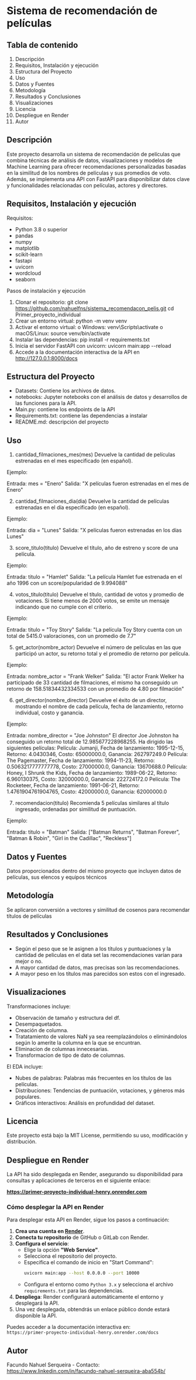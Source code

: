 # Sistema de recomendación de películas

## Tabla de contenido

1.	Descripción
2.	Requisitos, Instalación y ejecución
3.	Estructura del Proyecto
4.	Uso
5.	Datos y Fuentes
6.	Metodología
7.	Resultados y Conclusiones
8.	Visualizaciones
9.	Licencia
10.	Despliegue en Render
11.	Autor

## Descripción

Este proyecto desarrolla un sistema de recomendación de películas que combina técnicas de análisis de datos, visualizaciones y modelos de Machine Learning para ofrecer recomendaciones personalizadas basadas en la similitud de los nombres de películas y sus promedios de voto. Además, se implementa una API con FastAPI para disponibilizar datos clave y funcionalidades relacionadas con películas, actores y directores.

## Requisitos, Instalación y ejecución

Requisitos:
+	Python 3.8 o superior
+	pandas
+	numpy
+	matplotlib
+	scikit-learn
+	fastapi
+	uvicorn
+	wordcloud
+	seaborn

Pasos de instalación y ejecución

1.	Clonar el repositorio: git clone https://github.com/nahuelfns/sistema_recomendacon_pelis.git
cd Primer_proyecto_individual
2.	Crear un entorno virtual: python -m venv venv
3.	Activar el entorno virtual:
o	Windows: venv\Scripts\activate
o	macOS/Linux: source venv/bin/activate
4.	Instalar las dependencias: pip install -r requirements.txt
5. Inicia el servidor FastAPI con uvicorn: uvicorn main:app --reload
6. Accede a la documentación interactiva de la API en http://127.0.0.1:8000/docs

## Estructura del Proyecto

+	Datasets: Contiene los archivos de datos.
+	notebooks: Jupyter notebooks con el análisis de datos y desarrollos de las funciones para la API.
+	Main.py: contiene los endpoints de la API
+	Requirements.txt: contiene las dependencias a instalar 
+	README.md: descripción del proyecto

## Uso

1. cantidad_filmaciones_mes(mes)
Devuelve la cantidad de películas estrenadas en el mes especificado (en español).

Ejemplo:

Entrada: mes = "Enero"
Salida: "X películas fueron estrenadas en el mes de Enero"

2. cantidad_filmaciones_dia(dia)
Devuelve la cantidad de películas estrenadas en el día especificado (en español).

Ejemplo:

Entrada: dia = "Lunes"
Salida: "X películas fueron estrenadas en los días Lunes"

3. score_titulo(titulo)
Devuelve el título, año de estreno y score de una película.

Ejemplo:

Entrada: titulo = "Hamlet"
Salida: "La película Hamlet fue estrenada en el año 1996 con un score/popularidad de 9.994088"

4. votos_titulo(titulo)
Devuelve el título, cantidad de votos y promedio de votaciones. Si tiene menos de 2000 votos, se emite un mensaje indicando que no cumple con el criterio.

Ejemplo:

Entrada: titulo = "Toy Story"
Salida: "La película Toy Story cuenta con un total de 5415.0 valoraciones, con un promedio de 7.7"

5. get_actor(nombre_actor)
Devuelve el número de películas en las que participó un actor, su retorno total y el promedio de retorno por película.

Ejemplo:

Entrada: nombre_actor = "Frank Welker"
Salida: "El actor Frank Welker ha participado de 33 cantidad de filmaciones, el mismo ha conseguido un retorno de 158.51834432334533 con un promedio de 4.80 por filmación"

6. get_director(nombre_director)
Devuelve el éxito de un director, mostrando el nombre de cada película, fecha de lanzamiento, retorno individual, costo y ganancia.

Ejemplo:

Entrada: nombre_director = "Joe Johnston"
El director Joe Johnston ha conseguido un retorno total de 12.985677228968255.
Ha dirigido las siguientes películas:
Película: Jumanji, Fecha de lanzamiento: 1995-12-15, Retorno: 4.0430346, Costo: 65000000.0, Ganancia: 262797249.0
Película: The Pagemaster, Fecha de lanzamiento: 1994-11-23, Retorno: 0.5063217777777778, Costo: 27000000.0, Ganancia: 13670688.0
Película: Honey, I Shrunk the Kids, Fecha de lanzamiento: 1989-06-22, Retorno: 6.960130375, Costo: 32000000.0, Ganancia: 222724172.0
Película: The Rocketeer, Fecha de lanzamiento: 1991-06-21, Retorno: 1.4761904761904765, Costo: 42000000.0, Ganancia: 62000000.0

7. recomendacion(titulo)
Recomienda 5 películas similares al título ingresado, ordenadas por similitud de puntuación.

Ejemplo:

Entrada: titulo = "Batman"
Salida: ["Batman Returns", "Batman Forever", "Batman & Robin", "Girl in the Cadillac", "Reckless"]

## Datos y Fuentes

Datos proporcionados dentro del mismo proyecto que incluyen datos de películas, sus elencos y equipos técnicos

## Metodología

Se aplicaron conversión a vectores y similitud de cosenos para recomendar títulos de películas

## Resultados y Conclusiones

+	Según el peso que se le asignen a los títulos y puntuaciones y la cantidad de peliculas en el data set las recomendaciones varían para mejor o no.
+	A mayor cantidad de datos, mas precisas son las recomendaciones.
+	A mayor peso en los títulos mas parecidos son estos con el ingresado.

## Visualizaciones
Transformaciones incluye:

+ Observación de tamaño y estructura del df.
+ Desempaquetados.
+ Creación de columna.
+ Tratatamiento de valores NaN ya sea reemplazándolos o eliminándolos según lo amerite la columna en la que se encuntran.
+ Eliminacion de columnas innecesarias.
+ Transformacion de tipo de dato de columnas.
  
El EDA incluye:

+ Nubes de palabras: Palabras más frecuentes en los títulos de las películas.
+ Distribuciones: Tendencias de puntuación, votaciones, y géneros más populares.
+ Gráficos interactivos: Análisis en profundidad del dataset.

## Licencia

Este proyecto está bajo la MIT License, permitiendo su uso, modificación y distribución.

## Despliegue en Render

La API ha sido desplegada en Render, asegurando su disponibilidad para consultas y aplicaciones de terceros en el siguiente enlace:

**https://primer-proyecto-individual-henry.onrender.com**

### Cómo desplegar la API en Render

Para desplegar esta API en Render, sigue los pasos a continuación:

1. **Crea una cuenta en [Render](https://render.com)**.
2. **Conecta tu repositorio** de GitHub o GitLab con Render.
3. **Configura el servicio**:
   - Elige la opción **"Web Service"**.
   - Selecciona el repositorio del proyecto.
   - Especifica el comando de inicio en "Start Command":
     ```bash
     uvicorn main:app --host 0.0.0.0 --port 10000
     ```
   - Configura el entorno como `Python 3.x` y selecciona el archivo `requirements.txt` para las dependencias.
4. **Despliega**: Render configurará automáticamente el entorno y desplegará la API.
5. Una vez desplegada, obtendrás un enlace público donde estará disponible la API.

Puedes acceder a la documentación interactiva en:  
`https://primer-proyecto-individual-henry.onrender.com/docs`


## Autor
Facundo Nahuel Serqueira - Contacto: https://www.linkedin.com/in/facundo-nahuel-serqueira-aba554b/
